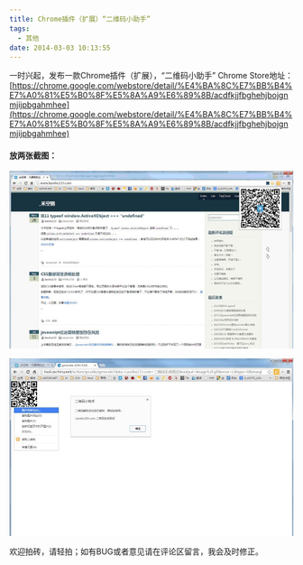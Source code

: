 ```yaml
---
title: Chrome插件（扩展）“二维码小助手”
tags:
  - 其他
date: 2014-03-03 10:13:55
---
```


一时兴起，发布一款Chrome插件（扩展），“二维码小助手”
Chrome Store地址：[https://chrome.google.com/webstore/detail/%E4%BA%8C%E7%BB%B4%E7%A0%81%E5%B0%8F%E5%8A%A9%E6%89%8B/acdfkjjfbghehjbojgnmjijpbgahmhee](https://chrome.google.com/webstore/detail/%E4%BA%8C%E7%BB%B4%E7%A0%81%E5%B0%8F%E5%8A%A9%E6%89%8B/acdfkjjfbghehjbojgnmjijpbgahmhee)

#### 放两张截图：

![](/upload/201403031801394700.jpg)

![](/upload/201403031802015118.jpg)

欢迎拍砖，请轻拍；如有BUG或者意见请在评论区留言，我会及时修正。